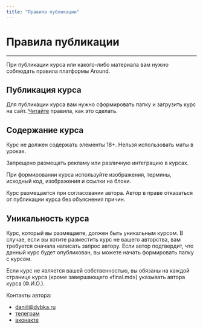 ```yaml
---
title: "Правила публикации"
---
```


# Правила публикации

---

При публикации курса или какого-либо материала вам нужно соблюдать правила платформы Around.

## Публикация курса

Для публикации курса вам нужно сформировать папку и загрузить курс на сайт. [Читайте](/about/add-course) правила, как это сделать.

## Содержание курса

Курс не должен содержать элементы 18+. Нельзя использовать маты в уроках.

Запрещено размещать рекламу или различную интеграцию в курсах.

При формировании курса используйте изображения, термины, исходный код, изображения и ссылки на блоки.

Курс размещается при согласовании автора. Автор в праве отказаться от публикации курса без объяснения причин.

## Уникальность курса

Курс, который вы размещаете, должен быть уникальным курсом. В случае, если вы хотите разместить курс не вашего авторства, вам требуется сначала написать запрос автору. Если автор подтвердит, что данный курс будет опубликован, вы можете начать формировать папку с курсом.

Если курс не является вашей собственностью, вы обязаны на каждой странице курса (кроме завершающего «final.md») указывать автора курса (Ф.И.О.).

Контакты автора:

- [daniil@dybka.ru](mailto:daniil@dybka.ru)
- [телеграм](https://ddybka.t.me)
- [вконакте](https://vk.com/ddybka)
